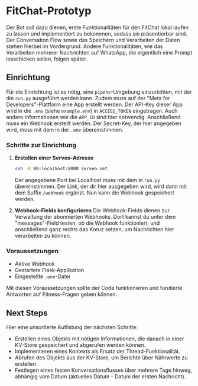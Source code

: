 # FitChat-Prototyp

Der Bot soll dazu dienen, erste Funktionalitäten für den FitChat lokal laufen zu lassen und implementiert zu bekommen, sodass sie präsentierbar sind. Der Conversation Flow sowie das Speichern und Verarbeiten der Daten stehen hierbei im Vordergrund. Andere Funktionalitäten, wie das Verarbeiten mehrerer Nachrichten auf WhatsApp, die eigentlich eine Prompt losschicken sollen, folgen später.

## Einrichtung

Für die Einrichtung ist es nötig, eine `pipenv`-Umgebung einzurichten, mit der die `run.py` ausgeführt werden kann. Zudem muss auf der "Meta for Developers"-Plattform eine App erstellt werden. Der API-Key dieser App wird in die `.env` (siehe `example.env`) in `ACCESS_TOKEN` eingetragen. Auch andere Informationen wie die `APP_ID` sind hier notwendig. Anschließend muss ein Webhook erstellt werden. Der Secret-Key, der hier angegeben wird, muss mit dem in der `.env` übereinstimmen.

### Schritte zur Einrichtung

1. **Erstellen einer Serveo-Adresse**
   ```sh
   ssh -R 80:localhost:8000 serveo.net
   ```
   Der angegebene Port bei Localhost muss mit dem in `run.py` übereinstimmen. Der Link, der dir hier ausgegeben wird, wird dann mit dem Suffix `/webhook` ergänzt. Nun kann die Webhook gespeichert werden.

2. **Webhook-Fields konfigurieren**
   Die Webhook-Fields dienen zur Verwaltung der abonnierten Webhooks. Dort kannst du unter dem "messages"-Field testen, ob die Webhook funktioniert, und anschließend ganz rechts das Kreuz setzen, um Nachrichten hier verarbeiten zu können.

### Voraussetzungen

- Aktive Webhook
- Gestartete Flask-Applikation
- Eingestellte `.env`-Datei

Mit diesen Voraussetzungen sollte der Code funktionieren und fundierte Antworten auf Fitness-Fragen geben können.

## Next Steps

Hier eine unsortierte Auflistung der nächsten Schritte:

- Erstellen eines Objekts mit nötigen Informationen, die danach in einer KV-Store gespeichert und abgerufen werden können.
- Implementieren eines Kontexts als Ersatz der Thread-Funktionalität.
- Abrufen des Objekts aus der KV-Store, um Berichte über Nährwerte zu erstellen.
- Festlegen eines festen Konversationsflusses über mehrere Tage hinweg, abhängig vom Datum (aktuelles Datum - Datum der ersten Nachricht).
